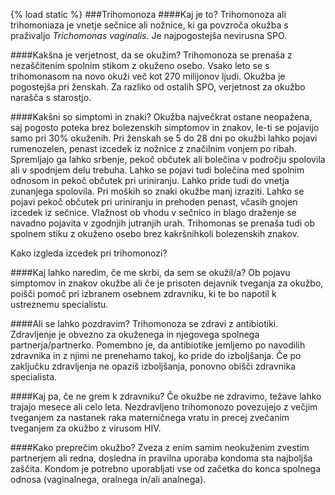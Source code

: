 {% load static %}
###Trihomonoza
####Kaj je to?
Trihomonoza ali trihomoniaza je vnetje sečnice ali nožnice, ki ga povzroča okužba s praživaljo *Trichomonas vaginalis*. Je najpogostejša nevirusna SPO.

####Kakšna je verjetnost, da se okužim?
Trihomonoza se prenaša z nezaščitenim spolnim stikom z okuženo osebo. Vsako leto se s trihomonasom na novo okuži več kot 270 milijonov ljudi. Okužba je pogostejša pri ženskah. Za razliko od ostalih SPO, verjetnost za okužbo narašča s starostjo.

####Kakšni so simptomi in znaki?
Okužba največkrat ostane neopažena, saj pogosto poteka brez bolezenskih simptomov in znakov, le-ti se pojavijo samo pri 30% okuženih. Pri ženskah se 5 do 28 dni po okužbi lahko pojavi rumenozelen, penast izcedek iz nožnice z značilnim vonjem po ribah. Spremljajo ga lahko srbenje, pekoč občutek ali bolečina v področju spolovila ali v spodnjem delu trebuha. Lahko se pojavi tudi bolečina med spolnim odnosom in pekoč občutek pri uriniranju. Lahko pride tudi do vnetja zunanjega spolovila.
Pri moških so znaki okužbe manj izraziti. Lahko se pojavi pekoč občutek pri uriniranju in prehoden penast, včasih gnojen izcedek iz sečnice. Vlažnost ob vhodu v sečnico in blago draženje se navadno pojavita v zgodnjih jutranjih urah.
Trihomonas se prenaša tudi ob spolnem stiku z okuženo osebo brez kakršnihkoli bolezenskih znakov.

<lightbox-img img="'{% static 'ASPO_new/image/izcedek-trihomonoza.jpg' %}'" text="'Izcedek pri trihomonozi'">Kako izgleda izcedek pri trihomonozi?</lightbox-img>

####Kaj lahko naredim, če me skrbi, da sem se okužil/a?
Ob pojavu simptomov in znakov okužbe ali če je prisoten dejavnik tveganja za okužbo, poišči pomoč pri izbranem osebnem zdravniku, ki te bo napotil k ustreznemu specialistu.

####Ali se lahko pozdravim?
Trihomonoza se zdravi z antibiotiki. Zdravljenje je obvezno za okuženega in njegovega spolnega partnerja/partnerko. Pomembno je, da antibiotike jemljemo po navodilih zdravnika in z njimi ne prenehamo takoj, ko pride do izboljšanja. Če po zaključku zdravljenja ne opaziš izboljšanja, ponovno obišči zdravnika specialista.

####Kaj pa, če ne grem k zdravniku?
Če okužbe ne zdravimo, težave lahko trajajo mesece ali celo leta. Nezdravljeno trihomonozo povezujejo z večjim tveganjem za nastanek raka materničnega vratu in precej zvečanim tveganjem za okužbo z virusom HIV.

####Kako preprečim okužbo?
Zveza z enim samim neokuženim zvestim partnerjem ali redna, dosledna in pravilna uporaba kondoma sta najboljša zaščita. Kondom je potrebno uporabljati vse od začetka do konca spolnega odnosa (vaginalnega, oralnega in/ali analnega).